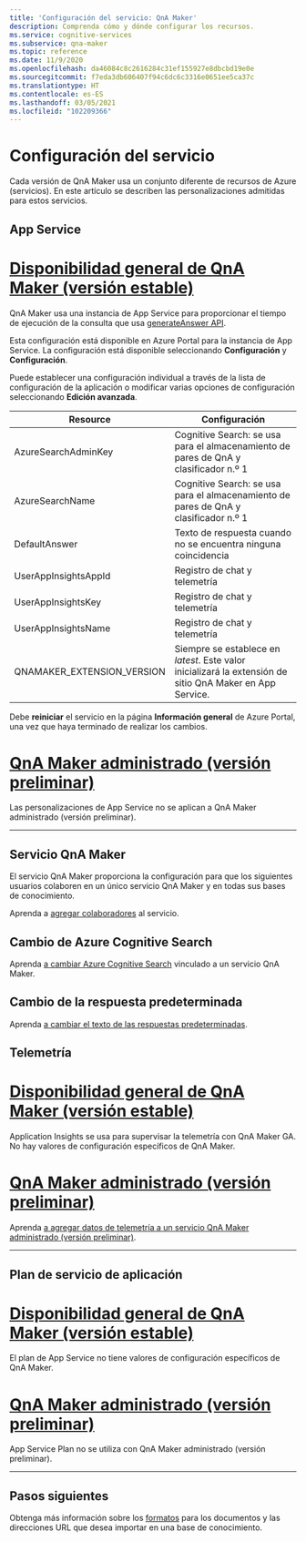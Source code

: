 ```yaml
---
title: 'Configuración del servicio: QnA Maker'
description: Comprenda cómo y dónde configurar los recursos.
ms.service: cognitive-services
ms.subservice: qna-maker
ms.topic: reference
ms.date: 11/9/2020
ms.openlocfilehash: da46084c8c2616284c31ef155927e8dbcbd19e0e
ms.sourcegitcommit: f7eda3db606407f94c6dc6c3316e0651ee5ca37c
ms.translationtype: HT
ms.contentlocale: es-ES
ms.lasthandoff: 03/05/2021
ms.locfileid: "102209366"
---
```

# <a name="service-configuration"></a>Configuración del servicio

Cada versión de QnA Maker usa un conjunto diferente de recursos de Azure (servicios). En este artículo se describen las personalizaciones admitidas para estos servicios. 

## <a name="app-service"></a>App Service

# <a name="qna-maker-ga-stable-release"></a>[Disponibilidad general de QnA Maker (versión estable)](#tab/v1)

QnA Maker usa una instancia de App Service para proporcionar el tiempo de ejecución de la consulta que usa [generateAnswer API](/rest/api/cognitiveservices/qnamaker4.0/runtime/generateanswer).

Esta configuración está disponible en Azure Portal para la instancia de App Service. La configuración está disponible seleccionando **Configuración** y **Configuración**.

Puede establecer una configuración individual a través de la lista de configuración de la aplicación o modificar varias opciones de configuración seleccionando **Edición avanzada**.

|Resource|Configuración|
|--|--|
|AzureSearchAdminKey|Cognitive Search: se usa para el almacenamiento de pares de QnA y clasificador n.º 1|
|AzureSearchName|Cognitive Search: se usa para el almacenamiento de pares de QnA y clasificador n.º 1|
|DefaultAnswer|Texto de respuesta cuando no se encuentra ninguna coincidencia|
|UserAppInsightsAppId|Registro de chat y telemetría|
|UserAppInsightsKey|Registro de chat y telemetría|
|UserAppInsightsName|Registro de chat y telemetría|
|QNAMAKER_EXTENSION_VERSION|Siempre se establece en _latest_. Este valor inicializará la extensión de sitio QnA Maker en App Service.|

Debe **reiniciar** el servicio en la página **Información general** de Azure Portal, una vez que haya terminado de realizar los cambios.

# <a name="qna-maker-managed-preview-release"></a>[QnA Maker administrado (versión preliminar)](#tab/v2)

Las personalizaciones de App Service no se aplican a QnA Maker administrado (versión preliminar).

---

## <a name="qna-maker-service"></a>Servicio QnA Maker

El servicio QnA Maker proporciona la configuración para que los siguientes usuarios colaboren en un único servicio QnA Maker y en todas sus bases de conocimiento.

Aprenda a [agregar colaboradores](./reference-role-based-access-control.md) al servicio.

## <a name="change-azure-cognitive-search"></a>Cambio de Azure Cognitive Search

Aprenda [a cambiar Azure Cognitive Search](./how-to/configure-QnA-Maker-resources.md#configure-qna-maker-to-use-different-cognitive-search-resource) vinculado a un servicio QnA Maker.

## <a name="change-default-answer"></a>Cambio de la respuesta predeterminada

Aprenda [a cambiar el texto de las respuestas predeterminadas](How-To/change-default-answer.md). 

## <a name="telemetry"></a>Telemetría

# <a name="qna-maker-ga-stable-release"></a>[Disponibilidad general de QnA Maker (versión estable)](#tab/v1)

Application Insights se usa para supervisar la telemetría con QnA Maker GA. No hay valores de configuración específicos de QnA Maker.

# <a name="qna-maker-managed-preview-release"></a>[QnA Maker administrado (versión preliminar)](#tab/v2)

Aprenda [a agregar datos de telemetría a un servicio QnA Maker administrado (versión preliminar)](How-To/get-analytics-knowledge-base.md). 

---

## <a name="app-service-plan"></a>Plan de servicio de aplicación

# <a name="qnamaker-ga-stable-release"></a>[Disponibilidad general de QnA Maker (versión estable)](#tab/v1)

El plan de App Service no tiene valores de configuración específicos de QnA Maker.

# <a name="qnamaker-managed-preview-release"></a>[QnA Maker administrado (versión preliminar)](#tab/v2)

App Service Plan no se utiliza con QnA Maker administrado (versión preliminar).

---

## <a name="next-steps"></a>Pasos siguientes

Obtenga más información sobre los [formatos](reference-document-format-guidelines.md) para los documentos y las direcciones URL que desea importar en una base de conocimiento.
